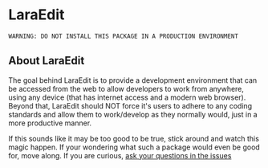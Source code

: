 # LaraEdit

```
WARNING: DO NOT INSTALL THIS PACKAGE IN A PRODUCTION ENVIRONMENT
```

## About LaraEdit
The goal behind LaraEdit is to provide a development environment that can be accessed from the web to allow developers to work from anywhere, using any device (that has internet access and a modern web browser). Beyond that, LaraEdit should NOT force it's users to adhere to any coding standards and allow them to work/develop as they normally would, just in a more productive manner.

If this sounds like it may be too good to be true, stick around and watch this magic happen. If your wondering what such a package would even be good for, move along. If you are curious, [ask your questions in the issues](https://github.com/laraedit/laraedit/issues)
